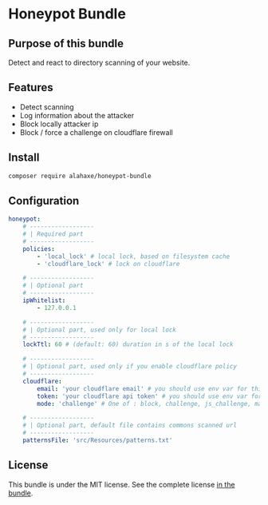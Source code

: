 # Honeypot Bundle

## Purpose of this bundle

Detect and react to directory scanning of your website.

## Features

- Detect scanning
- Log information about the attacker
- Block locally attacker ip
- Block / force a challenge on cloudflare firewall

## Install

```bash
composer require alahaxe/honeypot-bundle
```

## Configuration

```yaml
honeypot:
    # ------------------
    # | Required part
    # ------------------
    policies:
        - 'local_lock' # local lock, based on filesystem cache
        - 'cloudflare_lock' # lock on cloudflare

    # ------------------
    # | Optional part
    # ------------------
    ipWhitelist:
        - 127.0.0.1

    # ------------------
    # | Optional part, used only for local lock
    # ------------------
    lockTtl: 60 # (default: 60) duration in s of the local lock

    # ------------------
    # | Optional part, used only if you enable cloudflare policy
    # ------------------
    cloudflare:
        email: 'your cloudflare email' # you should use env var for this one
        token: 'your cloudflare api token' # you should use env var for this one
        mode: 'challenge' # One of : block, challenge, js_challenge, managed_challenge see

    # ------------------
    # | Optional part, default file contains commons scanned url
    # ------------------
    patternsFile: 'src/Resources/patterns.txt'
```

## License

This bundle is under the MIT license. See the complete license [in the bundle](LICENSE).

